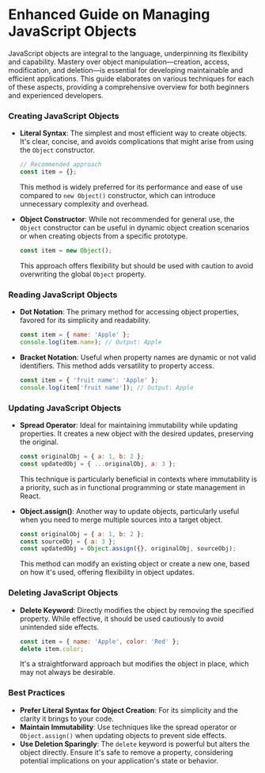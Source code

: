 # Enhanced Guide on Managing JavaScript Objects

JavaScript objects are integral to the language, underpinning its flexibility and capability. Mastery over object manipulation—creation, access, modification, and deletion—is essential for developing maintainable and efficient applications. This guide elaborates on various techniques for each of these aspects, providing a comprehensive overview for both beginners and experienced developers.

### Creating JavaScript Objects

- **Literal Syntax**: The simplest and most efficient way to create objects. It's clear, concise, and avoids complications that might arise from using the `Object` constructor.

    ```javascript
    // Recommended approach
    const item = {};
    ```

    This method is widely preferred for its performance and ease of use compared to `new Object()` constructor, which can introduce unnecessary complexity and overhead.

- **Object Constructor**: While not recommended for general use, the `Object` constructor can be useful in dynamic object creation scenarios or when creating objects from a specific prototype.

    ```javascript
    const item = new Object();
    ```

    This approach offers flexibility but should be used with caution to avoid overwriting the global `Object` property.

### Reading JavaScript Objects

- **Dot Notation**: The primary method for accessing object properties, favored for its simplicity and readability.

    ```javascript
    const item = { name: 'Apple' };
    console.log(item.name); // Output: Apple
    ```

- **Bracket Notation**: Useful when property names are dynamic or not valid identifiers. This method adds versatility to property access.

    ```javascript
    const item = { 'fruit name': 'Apple' };
    console.log(item['fruit name']); // Output: Apple
    ```

### Updating JavaScript Objects

- **Spread Operator**: Ideal for maintaining immutability while updating properties. It creates a new object with the desired updates, preserving the original.

    ```javascript
    const originalObj = { a: 1, b: 2 };
    const updatedObj = { ...originalObj, a: 3 };
    ```

    This technique is particularly beneficial in contexts where immutability is a priority, such as in functional programming or state management in React.

- **Object.assign()**: Another way to update objects, particularly useful when you need to merge multiple sources into a target object.

    ```javascript
    const originalObj = { a: 1, b: 2 };
    const sourceObj = { a: 3 };
    const updatedObj = Object.assign({}, originalObj, sourceObj);
    ```

    This method can modify an existing object or create a new one, based on how it's used, offering flexibility in object updates.

### Deleting JavaScript Objects

- **Delete Keyword**: Directly modifies the object by removing the specified property. While effective, it should be used cautiously to avoid unintended side effects.

    ```javascript
    const item = { name: 'Apple', color: 'Red' };
    delete item.color;
    ```

    It's a straightforward approach but modifies the object in place, which may not always be desirable.

### Best Practices

- **Prefer Literal Syntax for Object Creation**: For its simplicity and the clarity it brings to your code.
- **Maintain Immutability**: Use techniques like the spread operator or `Object.assign()` when updating objects to prevent side effects.
- **Use Deletion Sparingly**: The `delete` keyword is powerful but alters the object directly. Ensure it's safe to remove a property, considering potential implications on your application's state or behavior.